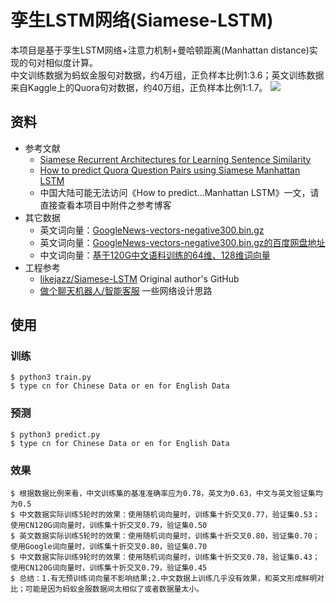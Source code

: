 # 孪生LSTM网络(Siamese-LSTM)
本项目是基于孪生LSTM网络+注意力机制+曼哈顿距离(Manhattan distance)实现的句对相似度计算。<br>
中文训练数据为蚂蚁金服句对数据，约4万组，正负样本比例1:3.6；英文训练数据来自Kaggle上的Quora句对数据，约40万组，正负样本比例1:1.7。
![](https://cloud.githubusercontent.com/assets/9861437/20479493/6ea8ad12-b004-11e6-89e4-53d4d354d32e.png)

## 资料
- 参考文献
    - [Siamese Recurrent Architectures for Learning Sentence Similarity](http://www.mit.edu/~jonasm/info/MuellerThyagarajan_AAAI16.pdf)
    - [How to predict Quora Question Pairs using Siamese Manhattan LSTM](https://medium.com/mlreview/implementing-malstm-on-kaggles-quora-question-pairs-competition-8b31b0b16a07)
    - 中国大陆可能无法访问《How to predict...Manhattan LSTM》一文，请直接查看本项目中附件之参考博客
- 其它数据
    - 英文词向量：[GoogleNews-vectors-negative300.bin.gz](https://drive.google.com/file/d/0B7XkCwpI5KDYNlNUTTlSS21pQmM/edit?usp=sharing)
    - 英文词向量：[GoogleNews-vectors-negative300.bin.gz的百度网盘地址](https://pan.baidu.com/s/1dEENGPV)
    - 中文词向量：[基于120G中文语料训练的64维、128维词向量](https://weibo.com/p/23041816d74e01f0102x77v)
- 工程参考
    - [likejazz/Siamese-LSTM](https://github.com/likejazz/Siamese-LSTM) Original author's GitHub
    - [做个聊天机器人/智能客服](https://zhuanlan.zhihu.com/p/31638132) 一些网络设计思路

## 使用
### 训练
```
$ python3 train.py
$ type cn for Chinese Data or en for English Data
```

### 预测
```
$ python3 predict.py
$ type cn for Chinese Data or en for English Data
```

### 效果
```
$ 根据数据比例来看，中文训练集的基准准确率应为0.78，英文为0.63，中文与英文验证集均为0.5
$ 中文数据实际训练5轮时的效果：使用随机词向量时，训练集十折交叉0.77，验证集0.53；使用CN120G词向量时，训练集十折交叉0.79，验证集0.50
$ 英文数据实际训练5轮时的效果：使用随机词向量时，训练集十折交叉0.80，验证集0.70；使用Google词向量时，训练集十折交叉0.80，验证集0.70
$ 中文数据实际训练9轮时的效果：使用随机词向量时，训练集十折交叉0.78，验证集0.43；使用CN120G词向量时，训练集十折交叉0.79，验证集0.45
$ 总结：1.有无预训练词向量不影响结果;2.中文数据上训练几乎没有效果，和英文形成鲜明对比；可能是因为蚂蚁金服数据间太相似了或者数据量太小。
```
